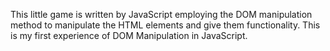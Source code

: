 This little game is written by JavaScript employing the DOM manipulation method to manipulate the HTML elements and give them functionality.
This is my first experience of DOM Manipulation in JavaScript.
